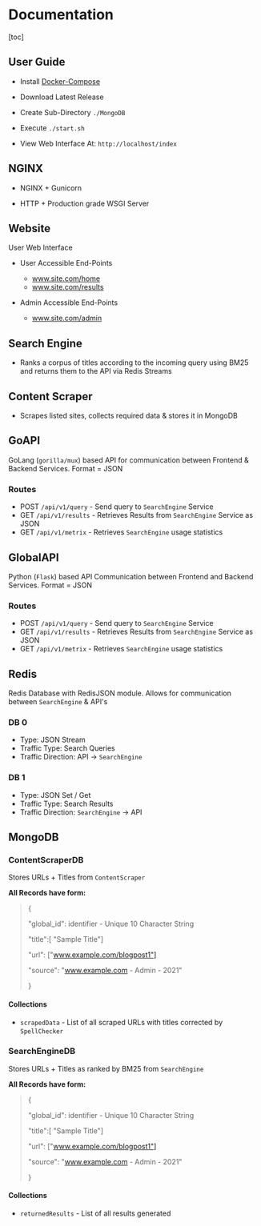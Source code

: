 # Documentation

[toc]

## User Guide

- Install [Docker-Compose](https://docs.docker.com/compose/)

- Download Latest Release
- Create Sub-Directory `./MongoDB`
- Execute `./start.sh`
- View Web Interface At: `http://localhost/index`



## NGINX

- NGINX + Gunicorn

- HTTP + Production grade WSGI Server



## Website

User Web Interface

- User Accessible End-Points

  - www.site.com/home
  - www.site.com/results

- Admin Accessible End-Points

  - www.site.com/admin




## Search Engine

- Ranks a corpus of titles according to the incoming query using BM25 and returns them to the API via Redis Streams




## Content Scraper

- Scrapes listed sites, collects required data & stores it in MongoDB



## GoAPI

GoLang (`gorilla/mux`) based API for communication between Frontend & Backend Services. 
Format = JSON

### Routes

- POST `/api/v1/query` - Send query to `SearchEngine` Service
- GET `/api/v1/results` - Retrieves Results from `SearchEngine` Service as JSON
- GET `/api/v1/metrix` - Retrieves `SearchEngine` usage statistics



## GlobalAPI

Python (`Flask`) based API Communication between Frontend and Backend Services. 
Format = JSON

### Routes

- POST `/api/v1/query` - Send query to `SearchEngine` Service
- GET `/api/v1/results` - Retrieves Results from `SearchEngine` Service as JSON
- GET `/api/v1/metrix` - Retrieves `SearchEngine` usage statistics



## Redis

Redis Database with RedisJSON module. Allows for communication between `SearchEngine` & API's

### DB 0

- Type: JSON Stream
- Traffic Type: Search Queries
- Traffic Direction:  API -> `SearchEngine`

### DB 1

- Type: JSON Set / Get
- Traffic Type: Search Results
- Traffic Direction: `SearchEngine` -> API



## MongoDB

### ContentScraperDB

Stores URLs + Titles from `ContentScraper`

**All Records have form:**

> {
>
> "global_id": identifier - Unique 10 Character String
>
> "title":[ "Sample Title"]
>
> "url": ["www.example.com/blogpost1"]
>
> "source": "www.example.com - Admin - 2021"
>
> }



#### Collections

- `scrapedData` - List of all scraped URLs with titles corrected by `SpellChecker`



### SearchEngineDB

Stores URLs + Titles  as ranked by BM25 from `SearchEngine`

**All Records have form:**

> {
>
> "global_id": identifier - Unique 10 Character String
>
> "title":[ "Sample Title"]
>
> "url": ["www.example.com/blogpost1"]
>
> "source": "www.example.com - Admin - 2021"
>
> }



#### Collections

- `returnedResults` - List of all results generated
